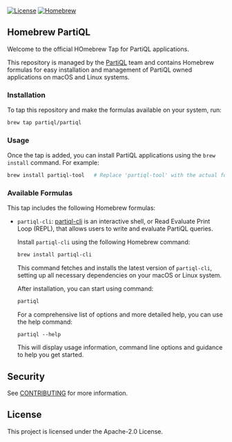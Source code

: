 [![License](https://img.shields.io/hexpm/l/plug.svg)](https://github.com/partiql/homebrew-partiql/blob/main/LICENSE)
[![Homebrew](https://img.shields.io/badge/Homebrew-Install-brightgreen.svg)](https://github.com/partiql/homebrew-partiql)
## Homebrew PartiQL

Welcome to the official HOmebrew Tap for PartiQL applications.

This repository is managed by the [PartiQL](https://github.com/partiql) team and contains Homebrew formulas for easy installation and management of PartiQL owned applications on macOS and Linux systems.

### Installation
To tap this repository and make the formulas available on your system, run: 

```bash
brew tap partiql/partiql 
```

### Usage
Once the tap is added, you can install PartiQL applications using the `brew install` command. For example:

```bash
brew install partiql-tool   # Replace 'partiql-tool' with the actual formula name e.g. 'partiql-cli'
```

### Available Formulas
This tap includes the following Homebrew formulas:

+ `partiql-cli`: [partiql-cli](https://github.com/partiql/partiql-lang-kotlin/wiki/Command-Line-Tutorial) is an interactive shell, or Read Evaluate Print Loop (REPL), that allows users to write and evaluate PartiQL queries. 

    Install `partiql-cli` using the following Homebrew command:
    ```bash
    brew install partiql-cli
    ```
    This command fetches and installs the latest version of `partiql-cli`, setting up all necessary dependencies on your macOS or Linux system.

    After installation, you can start using command:
    ```bash
    partiql
    ```
    For a comprehensive list of options and more detailed help, you can use the help command:
    ```
    partiql --help
    ```
    This will display usage information, command line options and guidance to help you get started.


## Security

See [CONTRIBUTING](CONTRIBUTING.md#security-issue-notifications) for more information.

## License

This project is licensed under the Apache-2.0 License.

